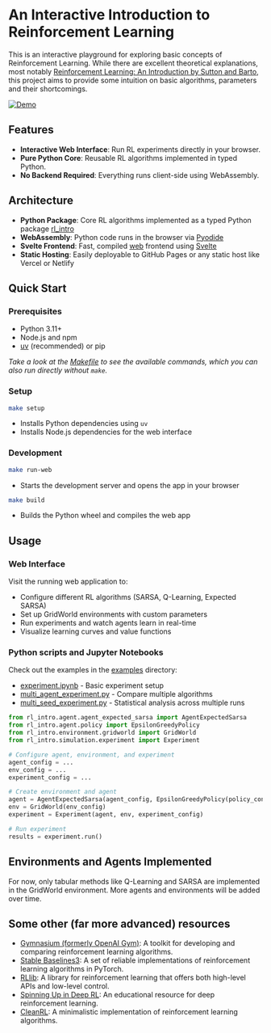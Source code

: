 # An Interactive Introduction to Reinforcement Learning


This is an interactive playground for exploring basic concepts of Reinforcement Learning. While there are excellent theoretical explanations, most notably [Reinforcement Learning: An Introduction by Sutton and Barto](http://incompleteideas.net/book/the-book-2nd.html), this project aims to provide some intuition on basic algorithms, parameters and their shortcomings.

[![Demo](docs/demo.gif)](docs/demo.gif)

## Features

- **Interactive Web Interface**: Run RL experiments directly in your browser.
- **Pure Python Core**: Reusable RL algorithms implemented in typed Python.
- **No Backend Required**: Everything runs client-side using WebAssembly.

## Architecture

- **Python Package**: Core RL algorithms implemented as a typed Python package [rl_intro](rl_intro/)
- **WebAssembly**: Python code runs in the browser via [Pyodide](https://pyodide.org/)
- **Svelte Frontend**: Fast, compiled [web](web/) frontend using [Svelte](https://svelte.dev/)
- **Static Hosting**: Easily deployable to GitHub Pages or any static host like Vercel or Netlify

## Quick Start

### Prerequisites
- Python 3.11+
- Node.js and npm
- [uv](https://docs.astral.sh/uv/) (recommended) or pip

*Take a look at the [Makefile](Makefile) to see the available commands, which you can also run directly without `make`.*

### Setup

```bash
make setup
```
- Installs Python dependencies using `uv`
- Installs Node.js dependencies for the web interface

### Development

```bash
make run-web
```

- Starts the development server and opens the app in your browser

```bash
make build
```

- Builds the Python wheel and compiles the web app



## Usage

### Web Interface

Visit the running web application to:
- Configure different RL algorithms (SARSA, Q-Learning, Expected SARSA)
- Set up GridWorld environments with custom parameters
- Run experiments and watch agents learn in real-time
- Visualize learning curves and value functions

### Python scripts and Jupyter Notebooks

Check out the examples in the [examples](examples/) directory:
- [experiment.ipynb](examples/experiment.ipynb) - Basic experiment setup
- [multi_agent_experiment.py](examples/multi_agent_experiment.py) - Compare multiple algorithms
- [multi_seed_experiment.py](examples/multi_seed_experiment.py) - Statistical analysis across multiple runs


```python
from rl_intro.agent.agent_expected_sarsa import AgentExpectedSarsa
from rl_intro.agent.policy import EpsilonGreedyPolicy
from rl_intro.environment.gridworld import GridWorld
from rl_intro.simulation.experiment import Experiment

# Configure agent, environment, and experiment
agent_config = ...
env_config = ...
experiment_config = ...

# Create environment and agent
agent = AgentExpectedSarsa(agent_config, EpsilonGreedyPolicy(policy_config))
env = GridWorld(env_config)
experiment = Experiment(agent, env, experiment_config)

# Run experiment
results = experiment.run()
```

## Environments and Agents Implemented

For now, only tabular methods like Q-Learning and SARSA are implemented in the GridWorld environment. More agents and environments will be added over time.

## Some other (far more advanced) resources

- [Gymnasium (formerly OpenAI Gym)](https://gymnasium.farama.org/): A toolkit for developing and comparing reinforcement learning algorithms.
- [Stable Baselines3](https://stable-baselines3.readthedocs.io/en/master/): A set of reliable implementations of reinforcement learning algorithms in PyTorch.
- [RLlib](https://docs.ray.io/en/latest/rllib/index.html): A library for reinforcement learning that offers both high-level APIs and low-level control.
- [Spinning Up in Deep RL](https://spinningup.openai.com/en/latest/): An educational resource for deep reinforcement learning.
- [CleanRL](https://docs.cleanrl.dev/): A minimalistic implementation of reinforcement learning algorithms.
